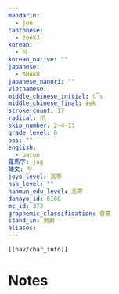 ```yaml
---
mandarin:
  - jué
cantonese:
  - zoek3
korean:
  - 작
korean_native: ""
japanese:
  - SHAKU
japanese_nanori: ""
vietnamese:
middle_chinese_initial: t͡s
middle_chinese_final: ɨɐk
stroke_count: 17
radical: 爪
skip_number: 2-4-13
grade_level: 6
pos: ""
english:
  - baron
羅馬字: jag
韓文: 작
joyo_level: 高等
hsk_level: ""
hanmun_edu_level: 高等
danayo_id: 6186
mc_id: 372
graphemic_classification: 會意
stand_in: 男爵
aliases:
---
```

```meta-bind-embed
[[nav/char_info]]
```

# Notes
